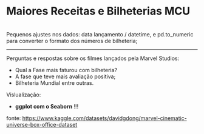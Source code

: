 # Maiores Receitas e  Bilheterias MCU
<br>
 Pequenos ajustes nos dados: data lançamento / datetime, e pd.to_numeric para converter o formato dos números de bilheteria;<br>
<hr>
Perguntas e respostas sobre os filmes lançados pela Marvel Studios:<br>

 - Qual a Fase mais faturou com bilheteria?<br>
 - A fase que teve mais avaliação positiva;<br>
 - Bilheteria Mundial entre outras.

Vislualização:<br>
- __ggplot com o Seaborn__ !!!


fonte: https://www.kaggle.com/datasets/davidgdong/marvel-cinematic-universe-box-office-dataset
